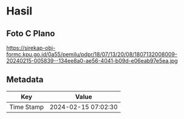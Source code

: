 # Hasil

## Foto C Plano

https://sirekap-obj-formc.kpu.go.id/0a55/pemilu/pdpr/18/07/13/20/08/1807132008009-20240215-005839--134ee8a0-ae56-4041-b09d-e06eab97e5ea.jpg


## Metadata

| Key        | Value               |
| ---------- | ------------------- |
| Time Stamp | 2024-02-15 07:02:30 |



